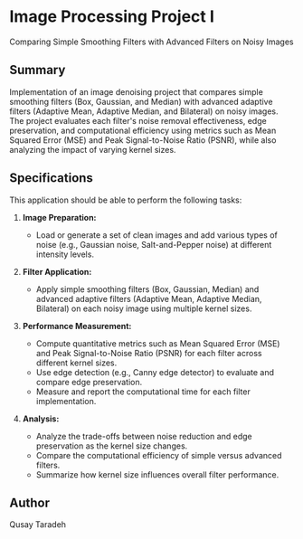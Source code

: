 # Image Processing Project I  
Comparing Simple Smoothing Filters with Advanced Filters on Noisy Images

## Summary  
Implementation of an image denoising project that compares simple smoothing filters (Box, Gaussian, and Median) with advanced adaptive filters (Adaptive Mean, Adaptive Median, and Bilateral) on noisy images. The project evaluates each filter's noise removal effectiveness, edge preservation, and computational efficiency using metrics such as Mean Squared Error (MSE) and Peak Signal-to-Noise Ratio (PSNR), while also analyzing the impact of varying kernel sizes.

## Specifications  
This application should be able to perform the following tasks:
1. **Image Preparation:**  
   - Load or generate a set of clean images and add various types of noise (e.g., Gaussian noise, Salt-and-Pepper noise) at different intensity levels.
   
2. **Filter Application:**  
   - Apply simple smoothing filters (Box, Gaussian, Median) and advanced adaptive filters (Adaptive Mean, Adaptive Median, Bilateral) on each noisy image using multiple kernel sizes.

3. **Performance Measurement:**  
   - Compute quantitative metrics such as Mean Squared Error (MSE) and Peak Signal-to-Noise Ratio (PSNR) for each filter across different kernel sizes.
   - Use edge detection (e.g., Canny edge detector) to evaluate and compare edge preservation.
   - Measure and report the computational time for each filter implementation.

4. **Analysis:**  
   - Analyze the trade-offs between noise reduction and edge preservation as the kernel size changes.
   - Compare the computational efficiency of simple versus advanced filters.
   - Summarize how kernel size influences overall filter performance.

## Author  
Qusay Taradeh
